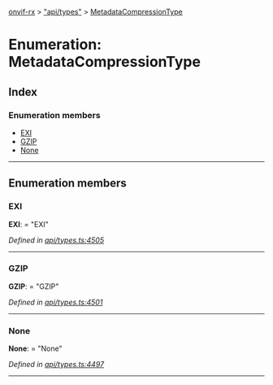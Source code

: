 [onvif-rx](../README.md) > ["api/types"](../modules/_api_types_.md) > [MetadataCompressionType](../enums/_api_types_.metadatacompressiontype.md)

# Enumeration: MetadataCompressionType

## Index

### Enumeration members

* [EXI](_api_types_.metadatacompressiontype.md#exi)
* [GZIP](_api_types_.metadatacompressiontype.md#gzip)
* [None](_api_types_.metadatacompressiontype.md#none)

---

## Enumeration members

<a id="exi"></a>

###  EXI

**EXI**:  = "EXI"

*Defined in [api/types.ts:4505](https://github.com/patrickmichalina/onvif-rx/blob/d62cee9/src/api/types.ts#L4505)*

___
<a id="gzip"></a>

###  GZIP

**GZIP**:  = "GZIP"

*Defined in [api/types.ts:4501](https://github.com/patrickmichalina/onvif-rx/blob/d62cee9/src/api/types.ts#L4501)*

___
<a id="none"></a>

###  None

**None**:  = "None"

*Defined in [api/types.ts:4497](https://github.com/patrickmichalina/onvif-rx/blob/d62cee9/src/api/types.ts#L4497)*

___

